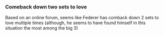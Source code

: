 ### Comeback down two sets to love


Based on an online forum, seems like Federer has comback down 2 sets to love multiple times (although, he seems to have found himself in this situation the most among the big 3)